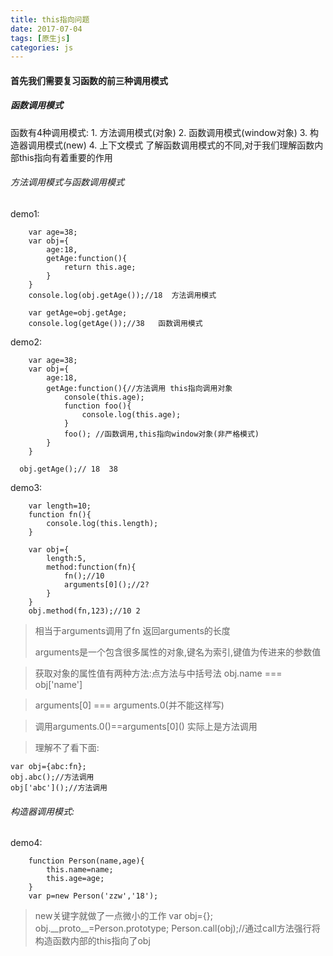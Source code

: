 ```yaml
---
title: this指向问题
date: 2017-07-04
tags: [原生js]
categories: js
---
```

#### 首先我们需要复习函数的前三种调用模式

##### 函数调用模式

函数有4种调用模式:
        1. 方法调用模式(对象)
        2. 函数调用模式(window对象)
        3. 构造器调用模式(new)
        4. 上下文模式
了解函数调用模式的不同,对于我们理解函数内部this指向有着重要的作用

<!-- more -->

###### 方法调用模式与函数调用模式
demo1:

        
        var age=38;
        var obj={
            age:18,
            getAge:function(){
                return this.age;
            }
        }
        console.log(obj.getAge());//18  方法调用模式

        var getAge=obj.getAge;
        console.log(getAge());//38   函数调用模式

demo2:

        var age=38;
        var obj={
            age:18,
            getAge:function(){//方法调用 this指向调用对象
                console(this.age);
                function foo(){
                    console.log(this.age);
                }
                foo(); //函数调用,this指向window对象(非严格模式)
            }
        }
      
      obj.getAge();// 18  38 


demo3:

        var length=10;
        function fn(){
            console.log(this.length);
        }

        var obj={
            length:5,
            method:function(fn){
                fn();//10
                arguments[0]();//2? 
            }
        }
        obj.method(fn,123);//10 2

>  相当于arguments调用了fn 返回arguments的长度
>  
>arguments是一个包含很多属性的对象,键名为索引,键值为传进来的参数值

>获取对象的属性值有两种方法:点方法与中括号法 obj.name === obj['name']

>arguments[0] === arguments.0(并不能这样写)

>调用arguments.0\(\)==arguments\[0\]\(\)  实际上是方法调用

>理解不了看下面:

    var obj={abc:fn};
    obj.abc();//方法调用
    obj['abc']();//方法调用

###### 构造器调用模式:
demo4:

        function Person(name,age){
            this.name=name;
            this.age=age;
        }
        var p=new Person('zzw','18');

>new关键字就做了一点微小的工作
        var obj={};
        obj.\_\_proto\_\_=Person.prototype;
        Person.call(obj);//通过call方法强行将构造函数内部的this指向了obj

